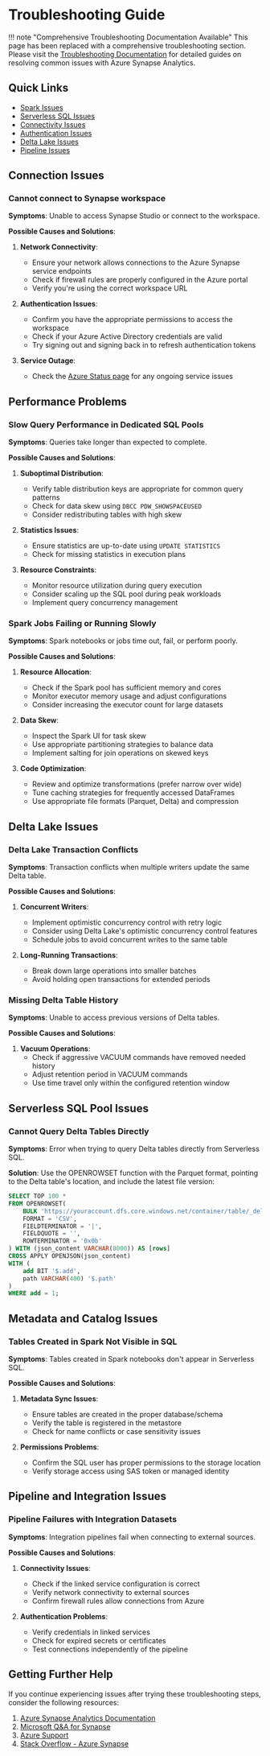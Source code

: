 # Troubleshooting Guide

!!! note "Comprehensive Troubleshooting Documentation Available"
    This page has been replaced with a comprehensive troubleshooting section. Please visit the [Troubleshooting Documentation](troubleshooting/index.md) for detailed guides on resolving common issues with Azure Synapse Analytics.

## Quick Links

- [Spark Issues](troubleshooting/spark-troubleshooting.md)
- [Serverless SQL Issues](troubleshooting/serverless-sql-troubleshooting.md)
- [Connectivity Issues](troubleshooting/connectivity-troubleshooting.md)
- [Authentication Issues](troubleshooting/authentication-troubleshooting.md)
- [Delta Lake Issues](troubleshooting/delta-lake-troubleshooting.md)
- [Pipeline Issues](troubleshooting/pipeline-troubleshooting.md)

## Connection Issues

### Cannot connect to Synapse workspace

__Symptoms__: Unable to access Synapse Studio or connect to the workspace.

__Possible Causes and Solutions__:

1. __Network Connectivity__:
   - Ensure your network allows connections to the Azure Synapse service endpoints
   - Check if firewall rules are properly configured in the Azure portal
   - Verify you're using the correct workspace URL

2. __Authentication Issues__:
   - Confirm you have the appropriate permissions to access the workspace
   - Check if your Azure Active Directory credentials are valid
   - Try signing out and signing back in to refresh authentication tokens

3. __Service Outage__:
   - Check the [Azure Status page](https://status.azure.com) for any ongoing service issues

## Performance Problems

### Slow Query Performance in Dedicated SQL Pools

__Symptoms__: Queries take longer than expected to complete.

__Possible Causes and Solutions__:

1. __Suboptimal Distribution__:
   - Verify table distribution keys are appropriate for common query patterns
   - Check for data skew using `DBCC PDW_SHOWSPACEUSED`
   - Consider redistributing tables with high skew

2. __Statistics Issues__:
   - Ensure statistics are up-to-date using `UPDATE STATISTICS`
   - Check for missing statistics in execution plans

3. __Resource Constraints__:
   - Monitor resource utilization during query execution
   - Consider scaling up the SQL pool during peak workloads
   - Implement query concurrency management

### Spark Jobs Failing or Running Slowly

__Symptoms__: Spark notebooks or jobs time out, fail, or perform poorly.

__Possible Causes and Solutions__:

1. __Resource Allocation__:
   - Check if the Spark pool has sufficient memory and cores
   - Monitor executor memory usage and adjust configurations
   - Consider increasing the executor count for large datasets

2. __Data Skew__:
   - Inspect the Spark UI for task skew
   - Use appropriate partitioning strategies to balance data
   - Implement salting for join operations on skewed keys

3. __Code Optimization__:
   - Review and optimize transformations (prefer narrow over wide)
   - Tune caching strategies for frequently accessed DataFrames
   - Use appropriate file formats (Parquet, Delta) and compression

## Delta Lake Issues

### Delta Lake Transaction Conflicts

__Symptoms__: Transaction conflicts when multiple writers update the same Delta table.

__Possible Causes and Solutions__:

1. __Concurrent Writers__:
   - Implement optimistic concurrency control with retry logic
   - Consider using Delta Lake's optimistic concurrency control features
   - Schedule jobs to avoid concurrent writes to the same table

2. __Long-Running Transactions__:
   - Break down large operations into smaller batches
   - Avoid holding open transactions for extended periods

### Missing Delta Table History

__Symptoms__: Unable to access previous versions of Delta tables.

__Possible Causes and Solutions__:

1. __Vacuum Operations__:
   - Check if aggressive VACUUM commands have removed needed history
   - Adjust retention period in VACUUM commands
   - Use time travel only within the configured retention window

## Serverless SQL Pool Issues

### Cannot Query Delta Tables Directly

__Symptoms__: Error when trying to query Delta tables directly from Serverless SQL.

__Solution__:
Use the OPENROWSET function with the Parquet format, pointing to the Delta table's location, and include the latest file version:

```sql
SELECT TOP 100 *
FROM OPENROWSET(
    BULK 'https://youraccount.dfs.core.windows.net/container/table/_delta_log/*.json',
    FORMAT = 'CSV',
    FIELDTERMINATOR = '|',
    FIELDQUOTE = '',
    ROWTERMINATOR = '0x0b'
) WITH (json_content VARCHAR(8000)) AS [rows]
CROSS APPLY OPENJSON(json_content)
WITH (
    add BIT '$.add',
    path VARCHAR(400) '$.path'
)
WHERE add = 1;
```

## Metadata and Catalog Issues

### Tables Created in Spark Not Visible in SQL

__Symptoms__: Tables created in Spark notebooks don't appear in Serverless SQL.

__Possible Causes and Solutions__:

1. __Metadata Sync Issues__:
   - Ensure tables are created in the proper database/schema
   - Verify the table is registered in the metastore
   - Check for name conflicts or case sensitivity issues

2. __Permissions Problems__:
   - Confirm the SQL user has proper permissions to the storage location
   - Verify storage access using SAS token or managed identity

## Pipeline and Integration Issues

### Pipeline Failures with Integration Datasets

__Symptoms__: Integration pipelines fail when connecting to external sources.

__Possible Causes and Solutions__:

1. __Connectivity Issues__:
   - Check if the linked service configuration is correct
   - Verify network connectivity to external sources
   - Confirm firewall rules allow connections from Azure

2. __Authentication Problems__:
   - Verify credentials in linked services
   - Check for expired secrets or certificates
   - Test connections independently of the pipeline

## Getting Further Help

If you continue experiencing issues after trying these troubleshooting steps, consider the following resources:

1. [Azure Synapse Analytics Documentation](https://learn.microsoft.com/en-us/azure/synapse-analytics/)
2. [Microsoft Q&A for Synapse](https://learn.microsoft.com/en-us/answers/topics/azure-synapse-analytics.html)
3. [Azure Support](https://azure.microsoft.com/en-us/support/create-ticket/)
4. [Stack Overflow - Azure Synapse](https://stackoverflow.com/questions/tagged/azure-synapse)

